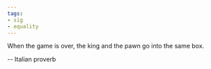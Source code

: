```yaml
---
tags:
- sig
- equality
---
```




When the game is over, the king and the pawn go into the same box. 

-- Italian proverb